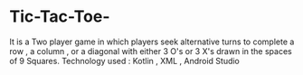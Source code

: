 # Tic-Tac-Toe- 
It is a Two player game in which players seek alternative 
turns to complete a row , a column , or a diagonal with either 3 O's 
or 3 X's drawn in the spaces of 9 Squares.
Technology used : Kotlin , XML , Android Studio
